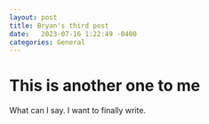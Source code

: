 ```yaml
---
layout: post
title: Bryan's third post
date:   2023-07-16 1:22:49 -0400
categories: General
---
```


# This is another one to me

What can I say. I want to finally write.
